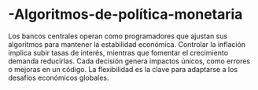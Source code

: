 # -Algoritmos-de-política-monetaria
Los bancos centrales operan como programadores que ajustan sus algoritmos para mantener la estabilidad económica. Controlar la inflación implica subir tasas de interés, mientras que fomentar el crecimiento demanda reducirlas. Cada decisión genera impactos únicos, como errores o mejoras en un código. La flexibilidad es la clave para adaptarse a los desafíos económicos globales.
